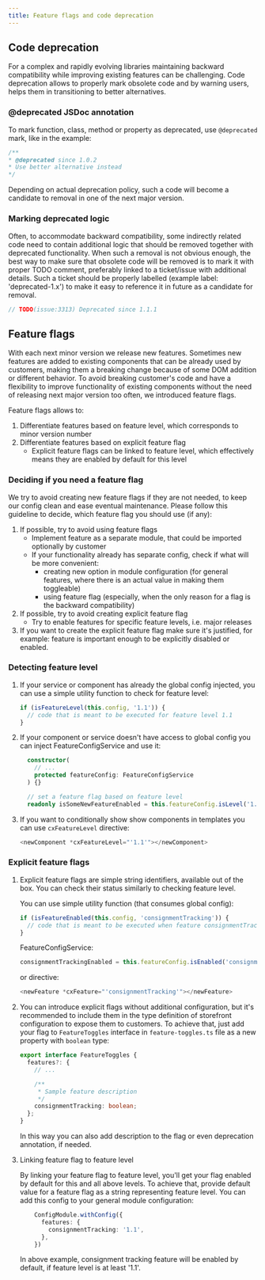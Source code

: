 ```yaml
---
title: Feature flags and code deprecation
---
```


## Code deprecation

For a complex and rapidly evolving libraries maintaining backward compatibility while improving existing features can be challenging. 
Code deprecation allows to properly mark obsolete code and by warning users, helps them in transitioning to better alternatives.   

### @deprecated JSDoc annotation

To mark function, class, method or property as deprecated, use `@deprecated` mark, like in the example:

```typescript
/**
* @deprecated since 1.0.2
* Use better alternative instead
*/
```

Depending on actual deprecation policy, such a code will become a candidate to removal in one of the next major version. 

### Marking deprecated logic

Often, to accommodate backward compatibility, some indirectly related code need to contain additional logic that should be removed together with deprecated functionality.
When such a removal is not obvious enough, the best way to make sure that obsolete code will be removed is to mark it with proper TODO comment, preferably linked 
to a ticket/issue with additional details. 
Such a ticket should be properly labelled (example label: 'deprecated-1.x') to make it easy to reference it in future as a candidate for removal.

 
```typescript
// TODO(issue:3313) Deprecated since 1.1.1
```

## Feature flags

With each next minor version we release new features. 
Sometimes new features are added to existing components that can be already used by customers, making them a breaking change because of some DOM addition or different behavior.
To avoid breaking customer's code and have a flexibility to improve functionality of existing components without the need of releasing next major version too often, we introduced feature flags.

Feature flags allows to:
1. Differentiate features based on feature level, which corresponds to minor version number
2. Differentiate features based on explicit feature flag
   -  Explicit feature flags can be linked to feature level, which effectively means they are enabled by default for this level 


### Deciding if you need a feature flag

We try to avoid creating new feature flags if they are not needed, to keep our config clean and ease eventual maintenance.
Please follow this guideline to decide, which feature flag you should use (if any):

1. If possible, try to avoid using feature flags 
   - Implement feature as a separate module, that could be imported optionally by customer
   - If your functionality already has separate config, check if what will be more convenient: 
       - creating new option in module configuration (for general features, where there is an actual value in making them toggleable)
       - using feature flag (especially, when the only reason for a flag is the backward compatibility)
2. If possible, try to avoid creating explicit feature flag
    - Try to enable features for specific feature levels, i.e. major releases
3. If you want to create the explicit feature flag make sure it's justified, for example: feature is important enough to be explicitly disabled or enabled.

### Detecting feature level

1. If your service or component has already the global config injected, you can use a simple utility function to check for feature level:

    ```typescript
    if (isFeatureLevel(this.config, '1.1')) {
      // code that is meant to be executed for feature level 1.1
    }
    ```
     
2. If your component or service doesn't have access to global config you can inject FeatureConfigService and use it:
   
    ```typescript
      constructor(
        // ...
        protected featureConfig: FeatureConfigService
      ) {}
    
      // set a feature flag based on feature level
      readonly isSomeNewFeatureEnabled = this.featureConfig.isLevel('1.1');
    ```

3. If you want to conditionally show show components in templates you can use `cxFeatureLevel` directive:

    ```typescript
    <newComponent *cxFeatureLevel="'1.1'"></newComponent>
    ```

### Explicit feature flags

1. Explicit feature flags are simple string identifiers, available out of the box. You can check their status similarly to checking feature level.

    You can use simple utility function (that consumes global config):
    
    ```typescript
    if (isFeatureEnabled(this.config, 'consignmentTracking')) {
      // code that is meant to be executed when feature consignmentTracking is enabled
    }
    ```
    
    FeatureConfigService:
    
    ```typescript
    consignmentTrackingEnabled = this.featureConfig.isEnabled('consignmentTracking');
    ```   

    or directive:

    ```typescript
    <newFeature *cxFeature="'consignmentTracking'"></newFeature>
    ```

2. You can introduce explicit flags without additional configuration, but it's recommended to include them in the type definition of storefront configuration to expose them to customers.
To achieve that, just add your flag to `FeatureToggles` interface in `feature-toggles.ts` file as a new property with `boolean` type:

    ```typescript
    export interface FeatureToggles {
      features?: {
        // ...
    
        /**
         * Sample feature description
         */
        consignmentTracking: boolean;
      };
    }
    ```   
    
    In this way you can also add description to the flag or even deprecation annotation, if needed. 

3. Linking feature flag to feature level

    By linking your feature flag to feature level, you'll get your flag enabled by default for this and all above levels.
    To achieve that, provide default value for a feature flag as a string representing feature level. You can add this config to your general module configuration:
    
    ```typescript
        ConfigModule.withConfig({
          features: {
            consignmentTracking: '1.1',
          },
        })
    ```
    In above example, consignment tracking feature will be enabled by default, if feature level is at least '1.1'.
